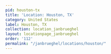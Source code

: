```yaml
---
pid: houston-tx
title: 'Location: Houston, TX'
category: United States
label: Houston, TX
collection: location_janbrueghel
layout: locationpage_janbrueghel
order: '112'
permalink: "/janbrueghel/locations/houston/"
---
```


